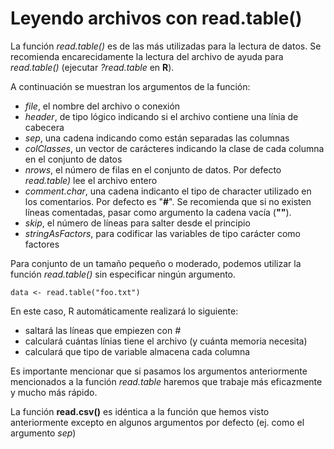 
# Leyendo archivos con read.table()

La función _read.table()_ es de las más utilizadas para la lectura de datos. Se recomienda encarecidamente la lectura del archivo de ayuda para _read.table()_ (ejecutar _?read.table_ en __R__).

A continuación se muestran los argumentos de la función:

+ _file_, el  nombre del archivo o conexión
+ _header_, de tipo lógico indicando si el archivo contiene una línia de cabecera
+ _sep_, una cadena indicando como están separadas las columnas
+ _colClasses_, un vector de carácteres indicando la clase de cada columna en el conjunto de datos
+ _nrows_, el número de filas en el conjunto de datos. Por defecto _read.table)_ lee el archivo entero
+ _comment.char_, una cadena indicanto el tipo de character utilizado en los comentarios. Por defecto es "__#__". Se recomienda que si no existen líneas comentadas, pasar como argumento la cadena vacía (__""__).
+ _skip_, el número de líneas para salter desde el principio
+ _stringAsFactors_, para codificar las variables de tipo carácter como factores

Para conjunto de un tamaño pequeño o moderado, podemos utilizar la función _read.table()_ sin especificar ningún argumento.

```{}
data <- read.table("foo.txt")

```

En este caso, R automáticamente realizará lo siguiente:

+ saltará las líneas que empiezen con _#_
+ calculará cuántas línias tiene el archivo (y cuánta memoria necesita)
+ calculará que tipo de variable almacena cada columna

Es importante mencionar que si pasamos los argumentos anteriormente mencionados a la función _read.table_ haremos que trabaje más eficazmente y mucho más rápido.

La función __read.csv()__ es idéntica a la función que hemos visto anteriormente excepto en algunos argumentos por defecto (ej. como el argumento _sep_)











